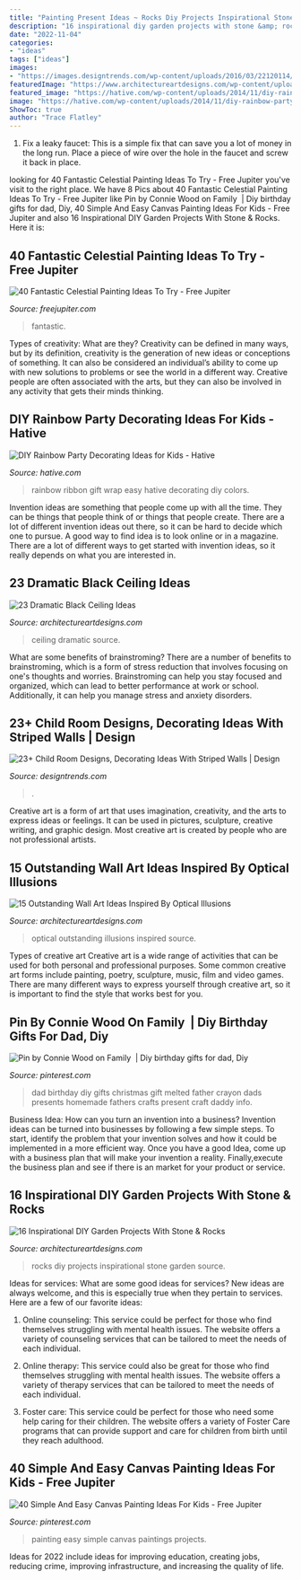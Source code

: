 ```yaml
---
title: "Painting Present Ideas ~ Rocks Diy Projects Inspirational Stone Garden Source"
description: "16 inspirational diy garden projects with stone &amp; rocks"
date: "2022-11-04"
categories:
- "ideas"
tags: ["ideas"]
images:
- "https://images.designtrends.com/wp-content/uploads/2016/03/22120114/Blue-and-White-Striped-Kids-Room.jpg"
featuredImage: "https://www.architectureartdesigns.com/wp-content/uploads/2017/06/2-22-630x421.jpg"
featured_image: "https://hative.com/wp-content/uploads/2014/11/diy-rainbow-party-decorating-ideas/13-easy-rainbow-ribbon-gift-wrap.jpg"
image: "https://hative.com/wp-content/uploads/2014/11/diy-rainbow-party-decorating-ideas/13-easy-rainbow-ribbon-gift-wrap.jpg"
ShowToc: true
author: "Trace Flatley"
---
```



1. Fix a leaky faucet: This is a simple fix that can save you a lot of money in the long run. Place a piece of wire over the hole in the faucet and screw it back in place.

	

		
looking for 40 Fantastic Celestial Painting Ideas To Try - Free Jupiter you've visit to the right place. We have 8 Pics about 40 Fantastic Celestial Painting Ideas To Try - Free Jupiter like Pin by Connie Wood on Family ‍‍‍ | Diy birthday gifts for dad, Diy, 40 Simple And Easy Canvas Painting Ideas For Kids - Free Jupiter and also 16 Inspirational DIY Garden Projects With Stone &amp; Rocks. Here it is:
		
    
## 40 Fantastic Celestial Painting Ideas To Try - Free Jupiter

<img loading=lazy src="http://www.freejupiter.com/wp-content/uploads/2019/09/Fantastic-Celestial-Painting-Ideas-To-Try-15-1.jpg" onerror="this.onerror=null;this.src='https://tse1.mm.bing.net/th?id=OIP.n7Nz8-OI-Qshfm3rsal0uQHaLl&amp;pid=15.1';" alt="40 Fantastic Celestial Painting Ideas To Try - Free Jupiter">

_Source: freejupiter.com_

>fantastic. 

	

Types of creativity: What are they?
Creativity can be defined in many ways, but by its definition, creativity is the generation of new ideas or conceptions of something. It can also be considered an individual’s ability to come up with new solutions to problems or see the world in a different way. Creative people are often associated with the arts, but they can also be involved in any activity that gets their minds thinking.

    
## DIY Rainbow Party Decorating Ideas For Kids - Hative

<img loading=lazy src="https://hative.com/wp-content/uploads/2014/11/diy-rainbow-party-decorating-ideas/13-easy-rainbow-ribbon-gift-wrap.jpg" onerror="this.onerror=null;this.src='https://tse1.mm.bing.net/th?id=OIP.Jh9i7jdrY48ydNu8rUeegQHaLG&amp;pid=15.1';" alt="DIY Rainbow Party Decorating Ideas for Kids - Hative">

_Source: hative.com_

>rainbow ribbon gift wrap easy hative decorating diy colors. 

	

Invention ideas are something that people come up with all the time. They can be things that people think of or things that people create. There are a lot of different invention ideas out there, so it can be hard to decide which one to pursue. A good way to find idea is to look online or in a magazine. There are a lot of different ways to get started with invention ideas, so it really depends on what you are interested in.

    
## 23 Dramatic Black Ceiling Ideas

<img loading=lazy src="https://www.architectureartdesigns.com/wp-content/uploads/2013/11/1617-630x472.jpg" onerror="this.onerror=null;this.src='https://tse2.mm.bing.net/th?id=OIP.ubrSN3hIQDQyrDjM7RazugHaFj&amp;pid=15.1';" alt="23 Dramatic Black Ceiling Ideas">

_Source: architectureartdesigns.com_

>ceiling dramatic source. 

	

What are some benefits of brainstroming?
There are a number of benefits to brainstroming, which is a form of stress reduction that involves focusing on one's thoughts and worries. Brainstroming can help you stay focused and organized, which can lead to better performance at work or school. Additionally, it can help you manage stress and anxiety disorders.

    
## 23+ Child Room Designs, Decorating Ideas With Striped Walls | Design

<img loading=lazy src="https://images.designtrends.com/wp-content/uploads/2016/03/22120114/Blue-and-White-Striped-Kids-Room.jpg" onerror="this.onerror=null;this.src='https://tse4.mm.bing.net/th?id=OIP.nCcFHs7juyC6ibEPfNm7AgHaE7&amp;pid=15.1';" alt="23+ Child Room Designs, Decorating Ideas With Striped Walls | Design">

_Source: designtrends.com_

>. 

	

Creative art is a form of art that uses imagination, creativity, and the arts to express ideas or feelings. It can be used in pictures, sculpture, creative writing, and graphic design. Most creative art is created by people who are not professional artists.

    
## 15 Outstanding Wall Art Ideas Inspired By Optical Illusions

<img loading=lazy src="https://www.architectureartdesigns.com/wp-content/uploads/2017/06/2-22-630x421.jpg" onerror="this.onerror=null;this.src='https://tse3.mm.bing.net/th?id=OIP.h5JsxWZNBLXH1LaxoviHnwHaE8&amp;pid=15.1';" alt="15 Outstanding Wall Art Ideas Inspired By Optical Illusions">

_Source: architectureartdesigns.com_

>optical outstanding illusions inspired source. 

	

Types of creative art
Creative art is a wide range of activities that can be used for both personal and professional purposes. Some common creative art forms include painting, poetry, sculpture, music, film and video games. There are many different ways to express yourself through creative art, so it is important to find the style that works best for you.

    
## Pin By Connie Wood On Family ‍‍‍ | Diy Birthday Gifts For Dad, Diy

<img loading=lazy src="https://i.pinimg.com/originals/34/d7/d7/34d7d775f2275a5847ec747338b9f968.jpg" onerror="this.onerror=null;this.src='https://tse1.mm.bing.net/th?id=OIP.ylpwp_5BumamSUZOnDIIsAAAAA&amp;pid=15.1';" alt="Pin by Connie Wood on Family ‍‍‍ | Diy birthday gifts for dad, Diy">

_Source: pinterest.com_

>dad birthday diy gifts christmas gift melted father crayon dads presents homemade fathers crafts present craft daddy info. 

	

Business Idea: How can you turn an invention into a business?
Invention ideas can be turned into businesses by following a few simple steps. To start, identify the problem that your invention solves and how it could be implemented in a more efficient way. Once you have a good Idea, come up with a business plan that will make your invention a reality. Finally,execute the business plan and see if there is an market for your product or service.

    
## 16 Inspirational DIY Garden Projects With Stone &amp; Rocks

<img loading=lazy src="https://www.architectureartdesigns.com/wp-content/uploads/2015/05/246.jpg" onerror="this.onerror=null;this.src='https://tse3.mm.bing.net/th?id=OIP.i1SgldbLpzQDDt0Hyp87MgHaG0&amp;pid=15.1';" alt="16 Inspirational DIY Garden Projects With Stone &amp; Rocks">

_Source: architectureartdesigns.com_

>rocks diy projects inspirational stone garden source. 

	

Ideas for services: What are some good ideas for services?
New ideas are always welcome, and this is especially true when they pertain to services. Here are a few of our favorite ideas:
1. Online counseling: This service could be perfect for those who find themselves struggling with mental health issues. The website offers a variety of counseling services that can be tailored to meet the needs of each individual.

2. Online therapy: This service could also be great for those who find themselves struggling with mental health issues. The website offers a variety of therapy services that can be tailored to meet the needs of each individual.

3. Foster care: This service could be perfect for those who need some help caring for their children. The website offers a variety of Foster Care programs that can provide support and care for children from birth until they reach adulthood.


    
## 40 Simple And Easy Canvas Painting Ideas For Kids - Free Jupiter

<img loading=lazy src="https://i.pinimg.com/736x/96/2f/98/962f98ba3bb087d7d6e55f90fe651a5c.jpg" onerror="this.onerror=null;this.src='https://tse3.mm.bing.net/th?id=OIP.uwJGEQgW5wxOwXnC5jpuRwHaL-&amp;pid=15.1';" alt="40 Simple And Easy Canvas Painting Ideas For Kids - Free Jupiter">

_Source: pinterest.com_

>painting easy simple canvas paintings projects. 

	

Ideas for 2022 include ideas for improving education, creating jobs, reducing crime, improving infrastructure, and increasing the quality of life.


